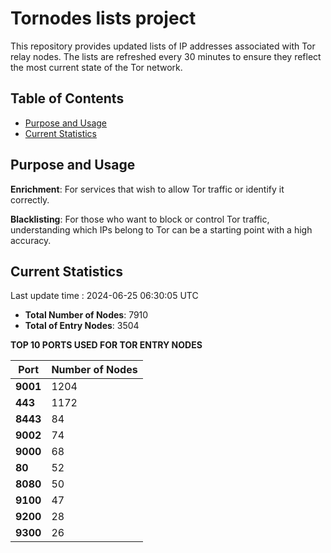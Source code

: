 # Tornodes lists project

This repository provides updated lists of IP addresses associated with Tor relay nodes. The lists are refreshed every 30 minutes to ensure they reflect the most current state of the Tor network.

## Table of Contents

- [Purpose and Usage](#purpose-and-usage)
- [Current Statistics](#current-statistics)


## Purpose and Usage

**Enrichment**: For services that wish to allow Tor traffic or identify it correctly.

**Blacklisting**: For those who want to block or control Tor traffic, understanding which IPs belong to Tor can be a starting point with a high accuracy.

## Current Statistics

Last update time : 2024-06-25 06:30:05 UTC

- **Total Number of Nodes**: 7910
- **Total of Entry Nodes**: 3504

**TOP 10 PORTS USED FOR TOR ENTRY NODES**

| **Port** | **Number of Nodes** |
|------|-----------------|
| **9001**   | 1204  |
| **443**   | 1172  |
| **8443**   | 84  |
| **9002**   | 74  |
| **9000**   | 68  |
| **80**   | 52  |
| **8080**   | 50  |
| **9100**   | 47  |
| **9200**   | 28  |
| **9300**   | 26  |

